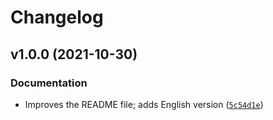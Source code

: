 # Changelog

<!--next-version-placeholder-->

## v1.0.0 (2021-10-30)
### Documentation
* Improves the README file; adds English version ([`5c54d1e`](https://github.com/ivica-k/jmbg-validator/commit/5c54d1eae68a6b34091db846adc3f3ec4367aa9b))
